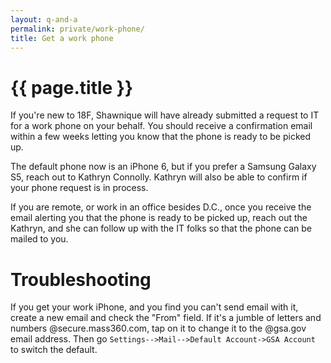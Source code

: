 ```yaml
---
layout: q-and-a
permalink: private/work-phone/
title: Get a work phone
---
```

# {{ page.title }}

If you're new to 18F, Shawnique will have already submitted a request to IT for a work phone on your behalf. You should receive a confirmation email within a few weeks letting you know that the phone is ready to be picked up. 

The default phone now is an iPhone 6, but if you prefer a Samsung Galaxy S5, reach out to Kathryn Connolly. Kathryn will also be able to confirm if your phone request is in process. 

If you are remote, or work in an office besides D.C., once you receive the email alerting you that the phone is ready to be picked up, reach out the Kathryn, and she can follow up with the IT folks so that the phone can be mailed to you. 

# Troubleshooting

If you get your work iPhone, and you find you can't send email with it, create a new email and check the "From" field. If it's a jumble of letters and numbers @secure.mass360.com, tap on it to change it to the @gsa.gov email address. Then go `Settings-->Mail-->Default Account->GSA Account` to switch the default. 
